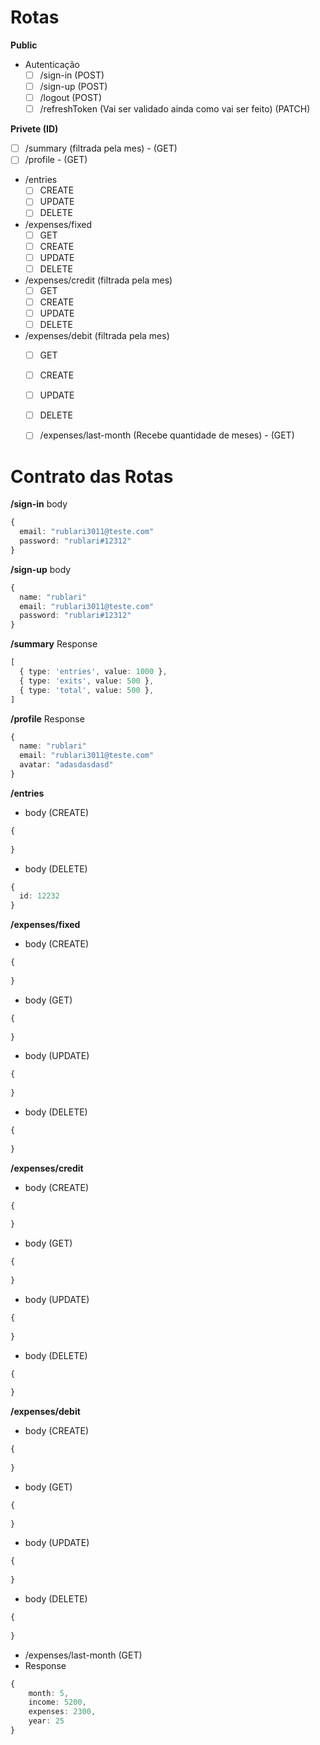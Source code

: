 
# Rotas

**Public**
- Autenticação
  - [ ] /sign-in (POST)
  - [ ] /sign-up (POST)
  - [ ] /logout (POST)
  - [ ] /refreshToken (Vai ser validado ainda como vai ser feito) (PATCH)

**Privete (ID)**
- [ ] /summary (filtrada pela mes) - (GET)
- [ ] /profile - (GET)
- /entries
  - [ ] CREATE
  - [ ] UPDATE
  - [ ] DELETE
- /expenses/fixed
  - [ ] GET
  - [ ] CREATE
  - [ ] UPDATE
  - [ ] DELETE
- /expenses/credit (filtrada pela mes)
  - [ ] GET
  - [ ] CREATE
  - [ ] UPDATE
  - [ ] DELETE
- /expenses/debit (filtrada pela mes)
  - [ ] GET
  - [ ] CREATE
  - [ ] UPDATE
  - [ ] DELETE

  - [ ] /expenses/last-month (Recebe quantidade de meses) - (GET)
  

# Contrato das Rotas

**/sign-in** body
```typescript
{
  email: "rublari3011@teste.com"
  password: "rublari#12312"
}
```

**/sign-up** body
```typescript
{
  name: "rublari"
  email: "rublari3011@teste.com"
  password: "rublari#12312"
}
```

**/summary** Response
```typescript
[
  { type: 'entries', value: 1000 },
  { type: 'exits', value: 500 },
  { type: 'total', value: 500 },
]
```

**/profile** Response
```typescript
{
  name: "rublari"
  email: "rublari3011@teste.com"
  avatar: "adasdasdasd"
}
```

**/entries** 
- body (CREATE)
```typescript
{
 
}
```

- body (DELETE)
```typescript
{
  id: 12232
}
```

**/expenses/fixed** 
- body (CREATE)
```typescript
{
 
}
```

- body (GET)
```typescript
{
 
}
```

- body (UPDATE)
```typescript
{
 
}
```

- body (DELETE)
```typescript
{
 
}
```

**/expenses/credit** 
- body (CREATE)
```typescript
{
 
}
```

- body (GET)
```typescript
{
 
}
```

- body (UPDATE)
```typescript
{
 
}
```

- body (DELETE)
```typescript
{
 
}
```

**/expenses/debit** 
- body (CREATE)
```typescript
{
 
}
```

- body (GET)
```typescript
{
 
}
```

- body (UPDATE)
```typescript
{
 
}
```

- body (DELETE)
```typescript
{
 
}
```

- /expenses/last-month (GET)
- Response
```typescript
{
    month: 5,
    income: 5200,
    expenses: 2300,
    year: 25
}
```
